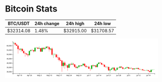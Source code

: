 # Bitcoin Stats

BTC/USDT|24h change|24h high|24h low|
|---|---|---|---|
|$32314.08|1.48%|$32915.00|$31708.57|

<img src="./chart.svg">
